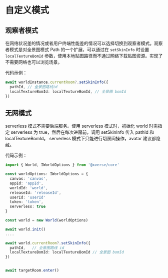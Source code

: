 # 自定义模式

## 观察者模式

在网络状况差的情况或者用户终端性能差的情况可以选择切换到观察者模式。观察者模式是对全景图模式 Path 的一个扩展，可以通过在 `setSkinInfo` 时设置 `localTextureBomId` 参数，使用本地贴图路径而不通过网络下载贴图资源。实现了不需要网络也可以浏览场景。

代码示例：

```ts
await worldInstance.currentRoom?.setSkinInfo({
  pathId, // 全景图路线id
  localTextureBomId: localTextureBomId, // 全景图 bomId
})
```

## 无网模式

serverless 模式不需要后端服务。使用 serverless 模式时，初始化 world 时需指定 serverless 为 true，然后在每次进房前，调用 setSkinInfo 传入 pathId 和 localTextureBomId。
serverless 模式下只能进行切房间操作，avatar 建议都隐藏。

代码示例：

```ts
import { World, IWorldOptions } from '@xverse/core'

const worldOptions: IWorldOptions = {
  canvas: 'canvas',
  appId: 'appId',
  worldId: 'world',
  releaseId: 'releaseId',
  userId: 'userId'
  token: 'token',
  serverless: true
}

const world = new World(worldOptions)

await world.init()
....

await world.currentRoom?.setSkinInfo({
  pathId,   // 全景图路线 id
  localTextureBomId: localTextureBomId // 全景图 bomId
})


await targetRoom.enter()
```
